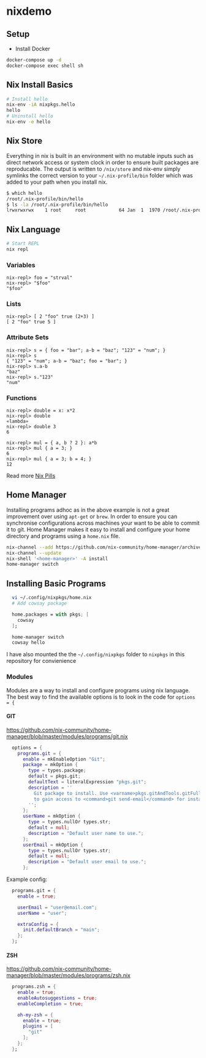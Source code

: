 # nixdemo


## Setup

- Install Docker

```sh
docker-compose up -d
docker-compose exec shell sh
```

## Nix Install Basics

```sh
# Install hello
nix-env -iA nixpkgs.hello
hello
# Uninstall hello
nix-env -e hello
```

## Nix Store

Everything in nix is built in an environment with no mutable inputs such as direct network access or system clock in order to ensure built packages are reproducable. 
The output is written to `/nix/store` and nix-env simply symlinks the correct version to your `~/.nix-profile/bin` folder which was added to your path when you install nix.

```sh
$ which hello
/root/.nix-profile/bin/hello
$ ls -la /root/.nix-profile/bin/hello
lrwxrwxrwx    1 root     root            64 Jan  1  1970 /root/.nix-profile/bin/hello -> /nix/store/ssccr9khjprx3722cqcjikngzffjl4xf-hello-2.10/bin/hello
```

## Nix Language

```sh
# Start REPL
nix repl
```

### Variables

```
nix-repl> foo = "strval"
nix-repl> "$foo"
"$foo"
```

### Lists

```
nix-repl> [ 2 "foo" true (2+3) ]
[ 2 "foo" true 5 ]
```

### Attribute Sets

```
nix-repl> s = { foo = "bar"; a-b = "baz"; "123" = "num"; }
nix-repl> s
{ "123" = "num"; a-b = "baz"; foo = "bar"; }
nix-repl> s.a-b
"baz"
nix-repl> s."123"
"num"
```

### Functions

```
nix-repl> double = x: x*2
nix-repl> double
«lambda»
nix-repl> double 3
6

nix-repl> mul = { a, b ? 2 }: a*b
nix-repl> mul { a = 3; }
6
nix-repl> mul { a = 3; b = 4; }
12
```

Read more [Nix Pills](https://nixos.org/guides/nix-pills/basics-of-language.html)

## Home Manager

Installing programs adhoc as in the above example is not a great improvement over using `apt-get` or `brew`.
In order to ensure you can synchronise configurations across machines your want to be able to commit it to git.
Home Manager makes it easy to install and configure your home directory and programs using a `home.nix` file.

```sh
nix-channel --add https://github.com/nix-community/home-manager/archive/master.tar.gz home-manager
nix-channel --update
nix-shell '<home-manager>' -A install
home-manager switch
```

## Installing Basic Programs

```sh
  vi ~/.config/nixpkgs/home.nix
  # Add cowsay package
```

```nix
  home.packages = with pkgs; [
    cowsay
  ];
```

```sh
  home-manager switch
  cowsay hello
```

I have also mounted the the `~/.config/nixpkgs` folder to `nixpkgs` in this repository for convienience

### Modules

Modules are a way to install and configure programs using nix language. The best way to find the available options is to look in the code for `options = {`

#### GIT

https://github.com/nix-community/home-manager/blob/master/modules/programs/git.nix

```nix
  options = {
    programs.git = {
      enable = mkEnableOption "Git";
      package = mkOption {
        type = types.package;
        default = pkgs.git;
        defaultText = literalExpression "pkgs.git";
        description = ''
          Git package to install. Use <varname>pkgs.gitAndTools.gitFull</varname>
          to gain access to <command>git send-email</command> for instance.
        '';
      };
      userName = mkOption {
        type = types.nullOr types.str;
        default = null;
        description = "Default user name to use.";
      };
      userEmail = mkOption {
        type = types.nullOr types.str;
        default = null;
        description = "Default user email to use.";
      };
```

Example config:

```nix
  programs.git = {
    enable = true;

    userEmail = "user@email.com";
    userName = "user";

    extraConfig = {
      init.defaultBranch = "main";
    };
  };
```


#### ZSH

https://github.com/nix-community/home-manager/blob/master/modules/programs/zsh.nix


```nix
  programs.zsh = {
    enable = true;
    enableAutosuggestions = true;
    enableCompletion = true;

    oh-my-zsh = {
      enable = true;
      plugins = [
        "git"
      ];
    };
  };
```

